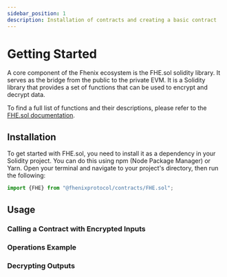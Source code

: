 ```yaml
---
sidebar_position: 1
description: Installation of contracts and creating a basic contract
---
```


# Getting Started

A core component of the Fhenix ecosystem is the FHE.sol solidity library. It serves as the bridge from the public to the private EVM. 
It is a Solidity library that provides a set of functions that can be used to encrypt and decrypt data. 

To find a full list of functions and their descriptions, please refer to the [FHE.sol documentation](https://docs.fhenix.io/developer-guides/fhe-by-example/fhe-sol).


## Installation

To get started with FHE.sol, you need to install it as a dependency in your Solidity project. You can do this using npm (Node Package Manager) or Yarn. Open your terminal and navigate to your project's directory, then run the following:

```Javascript
import {FHE} from "@fhenixprotocol/contracts/FHE.sol";
```

## Usage


### Calling a Contract with Encrypted Inputs

### Operations Example

### Decrypting Outputs
